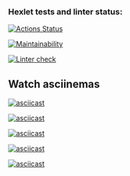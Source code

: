### Hexlet tests and linter status:

[![Actions Status](https://github.com/anatoliy0707/frontend-project-lvl1/workflows/hexlet-check/badge.svg)](https://github.com/anatoliy0707/frontend-project-lvl1/actions)

[![Maintainability](https://api.codeclimate.com/v1/badges/be9b9f3af80fa64c7f86/maintainability)](https://codeclimate.com/github/anatoliy0707/frontend-project-lvl1/maintainability)

[![Linter check](https://github.com/anatoliy0707/frontend-project-lvl1/workflows/hexlet-check/badge.svg)](https://github.com/anatoliy0707/frontend-project-lvl1/workflows/hexlet-check/badge.svg)

## Watch asciinemas

[![asciicast](https://asciinema.org/a/8FLza4pcM0UVHSRyN1AOp04nt.svg)](https://asciinema.org/a/8FLza4pcM0UVHSRyN1AOp04nt)

[![asciicast](https://asciinema.org/a/QWUr8606846HHRN4ZmMlXV3UV.svg)](https://asciinema.org/a/QWUr8606846HHRN4ZmMlXV3UV)

[![asciicast](https://asciinema.org/a/388203.svg)](https://asciinema.org/a/388203)

[![asciicast](https://asciinema.org/a/IhMpff50mkwsH8faZQDq9Qgb8.svg)](https://asciinema.org/a/IhMpff50mkwsH8faZQDq9Qgb8)

[![asciicast](https://asciinema.org/a/SWjqmFTRd87zKxo6waq12Q9fj.svg)](https://asciinema.org/a/SWjqmFTRd87zKxo6waq12Q9fj)
